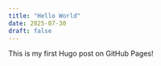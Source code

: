 ```yaml
---
title: "Hello World"
date: 2025-07-30
draft: false
---
```


This is my first Hugo post on GitHub Pages!
